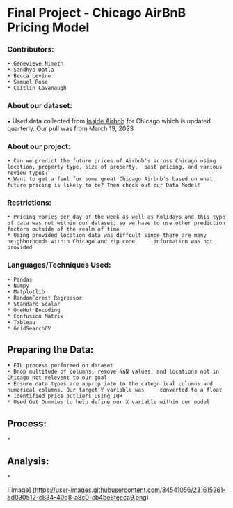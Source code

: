 # **Final Project - Chicago AirBnB Pricing Model**

### **Contributors**:

	• Genevieve Nimeth
	• Sandhya Datla
	• Becca Levine
	• Samuel Rose
	• Caitlin Cavanaugh

### **About our dataset**:

• Used data collected from [Inside Airbnb](http://insideairbnb.com/get-the-data/) for Chicago which is updated quarterly. Our pull was from March 19, 2023	
	
	        
 ### **About our project**:

	• Can we predict the future prices of Airbnb's across Chicago using location, property type, size of property,  past pricing, and various review types?
	• Want to get a feel for some great Chicago Airbnb's based on what future pricing is likely to be? Then check out our Data Model!

### **Restrictions**:
	• Pricing varies per day of the week as well as holidays and this type of data was not within our dataset, so we have to use other prediction factors outside of the realm of time
	* Using provided location data was diffcult since there are many neighborhoods within Chicago and zip code 		information was not provided

### **Languages/Techniques Used**:
	• Pandas
	• Numpy
	• Matplotlib
	• RandomForest Regressor
	* Standard Scalar
	* OneHot Encoding
	* Confusion Matrix
	• Tableau
	* GridSearchCV
	

## **Preparing the Data**:
	• ETL process performed on dataset 
	• Drop multitude of columns, remove NaN values, and locations not in Chicago not relevent to our goal
	• Ensure data types are appropriate to the categorical columns and numerical columns. Our target Y variable was 	converted to a float
	• Identified price outliers using IQR 
	* Used Get Dummies to help define our X variable within our model

## **Process:**
	* 

## **Analysis:**
	* 



![image] (https://user-images.githubusercontent.com/84541056/231615261-5d030512-c834-40d8-a8c0-cb4be6feeca9.png)



	 
